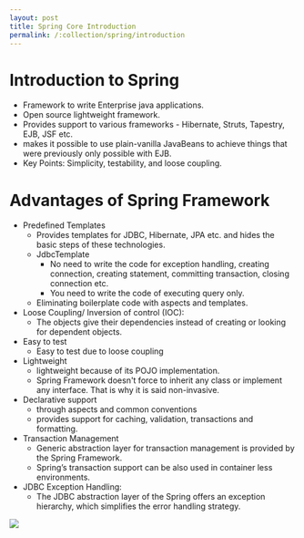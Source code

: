 ```yaml
---
layout: post
title: Spring Core Introduction
permalink: /:collection/spring/introduction
---
```


# Introduction to Spring

- Framework to write Enterprise java applications.
- Open source lightweight framework. 
- Provides support to various frameworks - Hibernate, Struts, Tapestry, EJB, JSF etc.
- makes it possible to use plain-vanilla JavaBeans to achieve things that were previously only possible with EJB.
- Key Points: Simplicity, testability, and loose coupling.

# Advantages of Spring Framework

- Predefined Templates
    - Provides templates for JDBC, Hibernate, JPA etc. and hides the basic steps of these technologies.
    - JdbcTemplate
      - No need to write the code for exception handling, creating connection, creating statement, committing transaction, closing connection etc.
      - You need to write the code of executing query only. 
    - Eliminating boilerplate code with aspects and templates.
- Loose Coupling/ Inversion of control (IOC): 
    - The objects give their dependencies instead of creating or looking for dependent objects.
- Easy to test
  - Easy to test due to loose coupling
- Lightweight
    - lightweight because of its POJO implementation. 
    - Spring Framework doesn't force to inherit any class or implement any interface. That is why it is said non-invasive.
- Declarative support
    - through aspects and common conventions
    - provides support for caching, validation, transactions and formatting.
- Transaction Management
    - Generic abstraction layer for transaction management is provided by the Spring Framework. 
    - Spring’s transaction support can be also used in container less environments.
- JDBC Exception Handling: 
    - The JDBC abstraction layer of the Spring offers an exception hierarchy, which simplifies the error handling strategy.

![]({{site.cdn}}/spring/spring-core/spring-core-example.png)